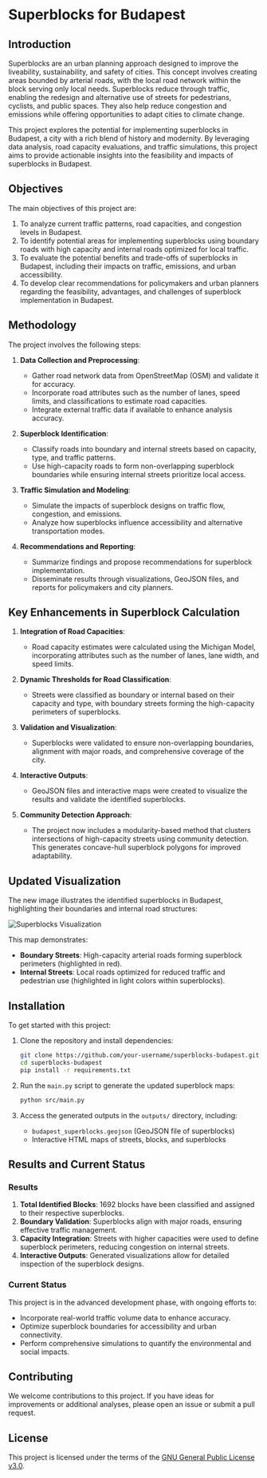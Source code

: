 
# Superblocks for Budapest

## Introduction

Superblocks are an urban planning approach designed to improve the liveability, sustainability, and safety of cities. This concept involves creating areas bounded by arterial roads, with the local road network within the block serving only local needs. Superblocks reduce through traffic, enabling the redesign and alternative use of streets for pedestrians, cyclists, and public spaces. They also help reduce congestion and emissions while offering opportunities to adapt cities to climate change.

This project explores the potential for implementing superblocks in Budapest, a city with a rich blend of history and modernity. By leveraging data analysis, road capacity evaluations, and traffic simulations, this project aims to provide actionable insights into the feasibility and impacts of superblocks in Budapest.

## Objectives

The main objectives of this project are:

1. To analyze current traffic patterns, road capacities, and congestion levels in Budapest.
2. To identify potential areas for implementing superblocks using boundary roads with high capacity and internal roads optimized for local traffic.
3. To evaluate the potential benefits and trade-offs of superblocks in Budapest, including their impacts on traffic, emissions, and urban accessibility.
4. To develop clear recommendations for policymakers and urban planners regarding the feasibility, advantages, and challenges of superblock implementation in Budapest.

## Methodology

The project involves the following steps:

1. **Data Collection and Preprocessing**:
   - Gather road network data from OpenStreetMap (OSM) and validate it for accuracy.
   - Incorporate road attributes such as the number of lanes, speed limits, and classifications to estimate road capacities.
   - Integrate external traffic data if available to enhance analysis accuracy.

2. **Superblock Identification**:
   - Classify roads into boundary and internal streets based on capacity, type, and traffic patterns.
   - Use high-capacity roads to form non-overlapping superblock boundaries while ensuring internal streets prioritize local access.

3. **Traffic Simulation and Modeling**:
   - Simulate the impacts of superblock designs on traffic flow, congestion, and emissions.
   - Analyze how superblocks influence accessibility and alternative transportation modes.

4. **Recommendations and Reporting**:
   - Summarize findings and propose recommendations for superblock implementation.
   - Disseminate results through visualizations, GeoJSON files, and reports for policymakers and city planners.

## Key Enhancements in Superblock Calculation

1. **Integration of Road Capacities**:
   - Road capacity estimates were calculated using the Michigan Model, incorporating attributes such as the number of lanes, lane width, and speed limits.

2. **Dynamic Thresholds for Road Classification**:
   - Streets were classified as boundary or internal based on their capacity and type, with boundary streets forming the high-capacity perimeters of superblocks.

3. **Validation and Visualization**:
   - Superblocks were validated to ensure non-overlapping boundaries, alignment with major roads, and comprehensive coverage of the city.

4. **Interactive Outputs**:
   - GeoJSON files and interactive maps were created to visualize the results and validate the identified superblocks.

5. **Community Detection Approach**:
   - The project now includes a modularity-based method that clusters intersections of high-capacity streets using community detection. This generates concave-hull superblock polygons for improved adaptability.

## Updated Visualization

The new image illustrates the identified superblocks in Budapest, highlighting their boundaries and internal road structures:

![Superblocks Visualization](assets/new_block.png)

This map demonstrates:
- **Boundary Streets**: High-capacity arterial roads forming superblock perimeters (highlighted in red).
- **Internal Streets**: Local roads optimized for reduced traffic and pedestrian use (highlighted in light colors within superblocks).

## Installation

To get started with this project:

1. Clone the repository and install dependencies:
   ```bash
   git clone https://github.com/your-username/superblocks-budapest.git
   cd superblocks-budapest
   pip install -r requirements.txt
   ```

2. Run the `main.py` script to generate the updated superblock maps:
   ```bash
   python src/main.py
   ```

3. Access the generated outputs in the `outputs/` directory, including:
   - `budapest_superblocks.geojson` (GeoJSON file of superblocks)
   - Interactive HTML maps of streets, blocks, and superblocks

## Results and Current Status

### Results
1. **Total Identified Blocks**: 1692 blocks have been classified and assigned to their respective superblocks.
2. **Boundary Validation**: Superblocks align with major roads, ensuring effective traffic management.
3. **Capacity Integration**: Streets with higher capacities were used to define superblock perimeters, reducing congestion on internal streets.
4. **Interactive Outputs**: Generated visualizations allow for detailed inspection of the superblock designs.

### Current Status
This project is in the advanced development phase, with ongoing efforts to:
- Incorporate real-world traffic volume data to enhance accuracy.
- Optimize superblock boundaries for accessibility and urban connectivity.
- Perform comprehensive simulations to quantify the environmental and social impacts.

## Contributing

We welcome contributions to this project. If you have ideas for improvements or additional analyses, please open an issue or submit a pull request.

## License

This project is licensed under the terms of the [GNU General Public License v3.0](https://www.gnu.org/licenses/gpl-3.0.en.html).
